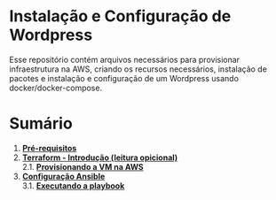 # Instalação e Configuração de Wordpress

Esse repositório contém arquivos necessários para provisionar infraestrutura na AWS, criando os recursos necessários, instalação de pacotes e instalação e configuração de um Wordpress usando docker/docker-compose.

# Sumário
1. **[Pré-requisitos](docs/prereqs.md)**  
2. **[Terraform - Introdução (leitura opicional)](docs/terraform.md)**  
   2.1. **[Provisionando a VM na AWS](docs/terraform_apply.md)**
3. **[Configuração Ansible](docs/ansible.md)**  
   3.1. **[Executando a playbook](docs/ansible_playbook.md)**  
